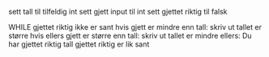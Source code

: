 sett tall til tilfeldig int
sett gjett input til int
sett gjettet riktig til falsk

WHILE gjettet riktig ikke er sant
    hvis gjett er mindre enn tall:
        skriv ut tallet er større
    hvis ellers gjett er større enn tall:
        skriv ut tallet er mindre
    ellers:
         Du har gjettet riktig tall
         gjettet riktig er lik sant



